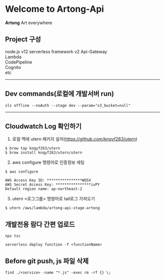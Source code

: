 # Welcome to Artong-Api

**Artong** Art everywhere

## Project 구성

node.js v12
serverless framework v2
Api-Gateway  
Lambda  
CodePipeline  
Cognito  
etc

---

## Dev commands(로컬에 개발서버 run)

```
sls offline --noAuth --stage dev --param="s3_bucket=null"
```

---

## Cloudwatch Log 확인하기

1. 로컬 맥에 utern 패키지 설치(https://github.com/knqyf263/utern)

```
$ brew tap knqyf263/utern
$ brew install knqyf263/utern/utern
```

2. aws configure 명령어로 인증정보 세팅

```
$ aws configure
```

```
AWS Access Key ID: ****************WQ5X
AWS Secret Access Key: ****************ivPY
Default region name: ap-northeast-2
```

3. utern <로그그룹> 명령어로 tail로그 가져오기

```
$ utern /aws/lambda/artong-api-stage-artong
```

## 개발전용 람다 간편 업로드

```
npx tsc
```

```
serverless deploy function -f <functionName>
```

## Before git push, js 파일 삭제

```
find ./<service> -name "*.js" -exec rm -rf {} \;
```
